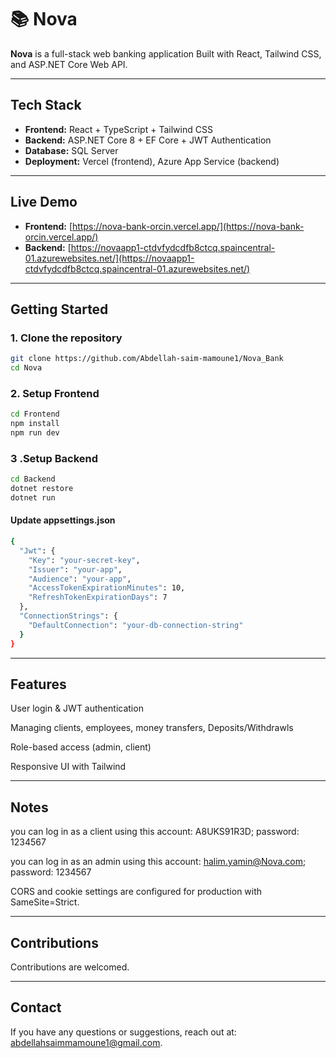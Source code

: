 # 📚 Nova

**Nova** is a full-stack web banking application Built with React, Tailwind CSS, and ASP.NET Core Web API.

---

## Tech Stack

- **Frontend:** React + TypeScript + Tailwind CSS
- **Backend:** ASP.NET Core 8 + EF Core + JWT Authentication
- **Database:** SQL Server
- **Deployment:** Vercel (frontend), Azure App Service (backend)

---

## Live Demo

- **Frontend:** [https://nova-bank-orcin.vercel.app/](https://nova-bank-orcin.vercel.app/)
- **Backend:** [https://novaapp1-ctdvfydcdfb8ctcq.spaincentral-01.azurewebsites.net/](https://novaapp1-ctdvfydcdfb8ctcq.spaincentral-01.azurewebsites.net/)

---

## Getting Started

### 1. Clone the repository

```bash
git clone https://github.com/Abdellah-saim-mamoune1/Nova_Bank
cd Nova
```
### 2. Setup Frontend

```bash
cd Frontend
npm install
npm run dev
```

### 3 .Setup Backend

```bash
cd Backend
dotnet restore
dotnet run
```
#### Update appsettings.json
```bash
{
  "Jwt": {
    "Key": "your-secret-key",
    "Issuer": "your-app",
    "Audience": "your-app",
    "AccessTokenExpirationMinutes": 10,
    "RefreshTokenExpirationDays": 7
  },
  "ConnectionStrings": {
    "DefaultConnection": "your-db-connection-string"
  }
}
```
---

## Features
 User login & JWT authentication

 Managing clients, employees, money transfers, Deposits/Withdrawls

 Role-based access (admin, client)

 Responsive UI with Tailwind

---

 ## Notes
 you can log in as a client using this account: A8UKS91R3D; password: 1234567
 
 you can log in as an admin using this account: halim.yamin@Nova.com; password: 1234567
 
 CORS and cookie settings are configured for production with SameSite=Strict.

---

 ## Contributions
 Contributions are welcomed.
 
---

 ## Contact
 If you have any questions or suggestions, reach out at: abdellahsaimmamoune1@gmail.com.
 




